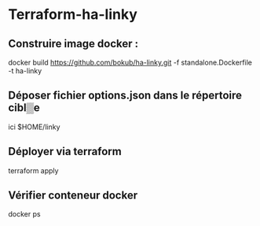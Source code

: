 # Terraform-ha-linky

## Construire image docker :
docker build https://github.com/bokub/ha-linky.git -f standalone.Dockerfile -t ha-linky

## Déposer fichier options.json dans le répertoire cibl▒e
ici $HOME/linky

## Déployer via terraform
terraform apply

## Vérifier conteneur docker
docker ps



